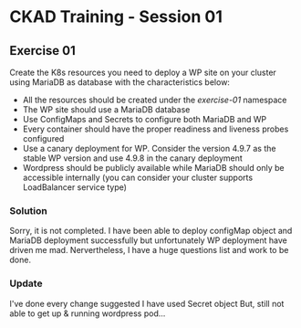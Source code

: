 # CKAD Training - Session 01

## Exercise 01

Create the K8s resources you need to deploy a WP site on your cluster using
MariaDB as database with the characteristics below:

* All the resources should be created under the *exercise-01* namespace
* The WP site should use a MariaDB database
* Use ConfigMaps and Secrets to configure both MariaDB and WP
* Every container should have the proper readiness and liveness probes
configured
* Use a canary deployment for WP. Consider the version 4.9.7 as the stable WP
version and use 4.9.8 in the canary deployment
* Wordpress should be publicly available while MariaDB should only be accessible
internally (you can consider your cluster supports LoadBalancer service type)

### Solution

Sorry, it is not completed. I have been able to deploy configMap object and MariaDB deployment successfully but unfortunately WP deployment have driven me mad. Nervertheless, I have a huge questions list and work to be done.

### Update
I've done every change suggested
I have used Secret object
But, still not able to get up & running wordpress pod...